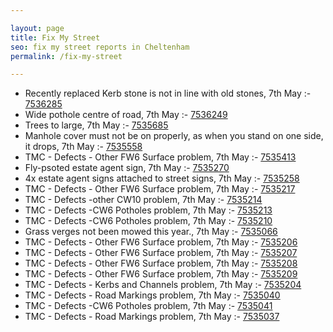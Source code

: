 ```yaml
---

layout: page
title: Fix My Street
seo: fix my street reports in Cheltenham
permalink: /fix-my-street

---
```


<!-- fix_marker starts -->

- Recently replaced Kerb stone is not in line with old stones, 7th May :- [7536285](https://www.fixmystreet.com/report/7536285)
- Wide pothole centre of road, 7th May :- [7536249](https://www.fixmystreet.com/report/7536249)
- Trees to large, 7th May :- [7535685](https://www.fixmystreet.com/report/7535685)
- Manhole cover must not be on properly, as when you stand on one side, it drops, 7th May :- [7535558](https://www.fixmystreet.com/report/7535558)
- TMC - Defects - Other FW6  Surface problem, 7th May :- [7535413](https://www.fixmystreet.com/report/7535413)
- Fly-psoted estate agent sign, 7th May :- [7535270](https://www.fixmystreet.com/report/7535270)
- 4x estate agent signs attached to street signs, 7th May :- [7535258](https://www.fixmystreet.com/report/7535258)
- TMC - Defects - Other FW6  Surface problem, 7th May :- [7535217](https://www.fixmystreet.com/report/7535217)
- TMC - Defects -other CW10 problem, 7th May :- [7535214](https://www.fixmystreet.com/report/7535214)
- TMC - Defects -CW6 Potholes  problem, 7th May :- [7535213](https://www.fixmystreet.com/report/7535213)
- TMC - Defects -CW6 Potholes  problem, 7th May :- [7535210](https://www.fixmystreet.com/report/7535210)
- Grass verges not been mowed this year., 7th May :- [7535066](https://www.fixmystreet.com/report/7535066)
- TMC - Defects - Other FW6  Surface problem, 7th May :- [7535206](https://www.fixmystreet.com/report/7535206)
- TMC - Defects - Other FW6  Surface problem, 7th May :- [7535207](https://www.fixmystreet.com/report/7535207)
- TMC - Defects - Other FW6  Surface problem, 7th May :- [7535208](https://www.fixmystreet.com/report/7535208)
- TMC - Defects - Other FW6  Surface problem, 7th May :- [7535209](https://www.fixmystreet.com/report/7535209)
- TMC - Defects - Kerbs and Channels problem, 7th May :- [7535204](https://www.fixmystreet.com/report/7535204)
- TMC - Defects - Road Markings problem, 7th May :- [7535040](https://www.fixmystreet.com/report/7535040)
- TMC - Defects -CW6 Potholes  problem, 7th May :- [7535041](https://www.fixmystreet.com/report/7535041)
- TMC - Defects - Road Markings problem, 7th May :- [7535037](https://www.fixmystreet.com/report/7535037)

<!-- fix_marker ends -->